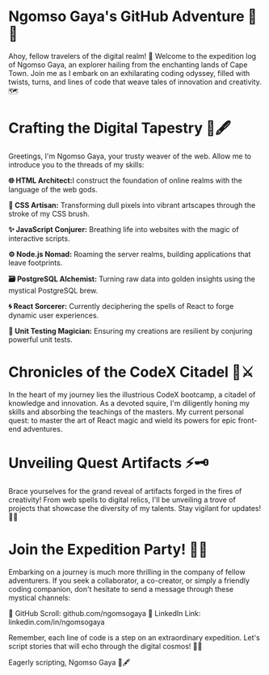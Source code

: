 <h1>Ngomso Gaya's GitHub Adventure 🌌🚀</h1> 
Ahoy, fellow travelers of the digital realm! 🌟 Welcome to the expedition log of Ngomso Gaya, an explorer hailing from the enchanting lands of Cape Town. Join me as I embark on an exhilarating coding odyssey, filled with twists, turns, and lines of code that weave tales of innovation and creativity. 🗺️

<h1>Crafting the Digital Tapestry 🎨🖋️</h1>
Greetings, I'm Ngomso Gaya, your trusty weaver of the web. Allow me to introduce you to the threads of my skills:

<p><b>🌐 HTML Architect:</b>I construct the foundation of online realms with the language of the web gods.
  
<b>🎨 CSS Artisan:</b> Transforming dull pixels into vibrant artscapes through the stroke of my CSS brush.
  
<b>✨ JavaScript Conjurer:</b> Breathing life into websites with the magic of interactive scripts.

<b>⚙️ Node.js Nomad:</b> Roaming the server realms, building applications that leave footprints.

<b>🗃️ PostgreSQL Alchemist:</b> Turning raw data into golden insights using the mystical PostgreSQL brew.

<b>🌀 React Sorcerer:</b> Currently deciphering the spells of React to forge dynamic user experiences.

<b> 🧪 Unit Testing Magician:</b> Ensuring my creations are resilient by conjuring powerful unit tests.</p>

<h1> Chronicles of the CodeX Citadel 🏰⚔️</h1>
In the heart of my journey lies the illustrious CodeX bootcamp, a citadel of knowledge and innovation. As a devoted squire, I'm diligently honing my skills and absorbing the teachings of the masters. My current personal quest: to master the art of React magic and wield its powers for epic front-end adventures.

<h1> Unveiling Quest Artifacts ⚡🗝️</h1>
Brace yourselves for the grand reveal of artifacts forged in the fires of creativity! From web spells to digital relics, I'll be unveiling a trove of projects that showcase the diversity of my talents. Stay vigilant for updates! 🔮📜

<h1> Join the Expedition Party! 🤝🌄</h1>
Embarking on a journey is much more thrilling in the company of fellow adventurers. If you seek a collaborator, a co-creator, or simply a friendly coding companion, don't hesitate to send a message through these mystical channels:

📜 GitHub Scroll: github.com/ngomsogaya
🌟 LinkedIn Link: linkedin.com/in/ngomsogaya

Remember, each line of code is a step on an extraordinary expedition. Let's script stories that will echo through the digital cosmos! 🚀📖

Eagerly scripting,
Ngomso Gaya 🎩🖋️


<!--
**NgomsoGaya/NgomsoGaya** is a ✨ _special_ ✨ repository because its `README.md` (this file) appears on your GitHub profile.

Here are some ideas to get you started:

Currently working on ideas to decentralize tetiary education and make it more accessible. also passionate about ideas that will merge with and enhance the current state of pop-culture(arts, music, fashion, theatre/acting).

- 🔭 I’m currently working on ...
- 🌱 I’m currently learning ...
- 👯 I’m looking to collaborate on ...
- 🤔 I’m looking for help with ...
- 💬 Ask me about ...
- 📫 How to reach me: ...
- 😄 Pronouns: ...
- ⚡ Fun fact: ...
-->
